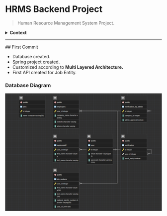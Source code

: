 # HRMS Backend Project
> Human Resource Management System Project.
<details>
<summary><strong>Context</strong></summary>
  
-   [First Commit](#first-commit)
    - [Database Diagram](#database-diagram)
</details>
<hr>
## First Commit
<ul>
<li><a>Database created.</a></li>
<li><a>Spring project created.</a></li>
<li><a>Customized according to <b>Multi Layered Architecture.</b></a></li>
<li><a>First API created for Job Entity.</a></li>
</ul>

### Database Diagram
![databasediagram](https://raw.githubusercontent.com/Ebubekiryzc/GitHubImages/master/HRMS/Readme/HRMS%20Database%20Diagram.png)
